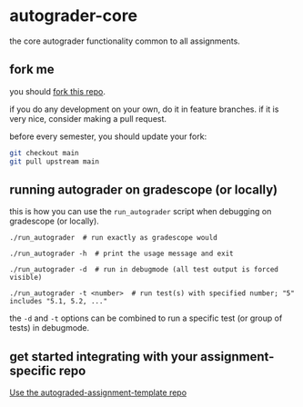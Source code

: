 # autograder-core
the core autograder functionality common to all assignments.

## fork me

you should [fork this repo](https://github.com/philipritchey/autograder-core/fork).

if you do any development on your own, do it in feature branches.  if it is very nice, consider making a pull request.

before every semester, you should update your fork:
```bash
git checkout main
git pull upstream main
```

## running autograder on gradescope (or locally)
this is how you can use the `run_autograder` script when debugging on gradescope (or locally).

```
./run_autograder  # run exactly as gradescope would
```

```
./run_autograder -h  # print the usage message and exit
```

```
./run_autograder -d  # run in debugmode (all test output is forced visible)
```

```
./run_autograder -t <number>  # run test(s) with specified number; "5" includes "5.1, 5.2, ..."
```

the `-d` and `-t` options can be combined to run a specific test (or group of tests) in debugmode.

## get started integrating with your assignment-specific repo
[Use the autograded-assignment-template repo](https://github.com/philipritchey/autograded-assignment-template)

